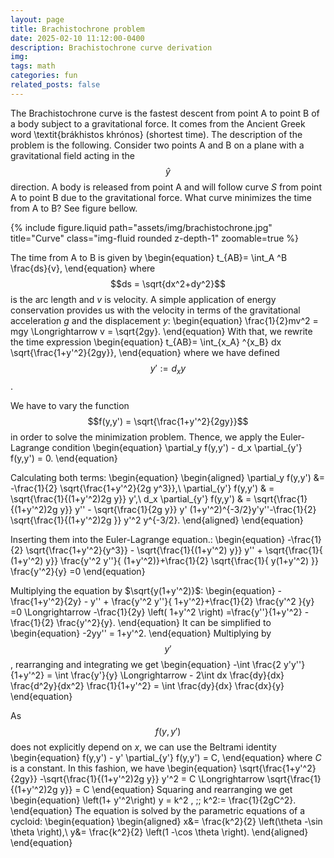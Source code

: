 ```yaml
---
layout: page
title: Brachistochrone problem
date: 2025-02-10 11:12:00-0400
description: Brachistochrone curve derivation
img: 
tags: math
categories: fun
related_posts: false
---
```



The Brachistochrone curve is the fastest descent from point A to point B of a body subject to a gravitational force. It comes from the Ancient Greek word  \textit{brákhistos khrónos} (shortest time). The description of the problem is the following. Consider two points A and B on a plane with a gravitational field acting in the $$\hat{y}$$ direction. A body is released from point A and will follow curve $S$ from point A to point B due to the gravitational force. What curve minimizes the time from A to B? See figure bellow. 


<div class="row justify-content-sm-center">
    <div class="col-sm-8 mt-3 mt-md-0">
        {% include figure.liquid path="assets/img/brachistochrone.jpg" title="Curve" class="img-fluid rounded z-depth-1" zoomable=true %}
    </div>
</div>



The time from A to B is given by 
\begin{equation}
    t_{AB}= \int_A ^B \frac{ds}{v},
\end{equation}
where $$ds = \sqrt{dx^2+dy^2}$$ is the arc length and $v$ is velocity. A simple application of energy conservation provides us with the velocity in terms of the gravitational acceleration $g$ and the displacement $y$:
\begin{equation}
    \frac{1}{2}mv^2 = mgy \Longrightarrow v = \sqrt{2gy}.
\end{equation}
With that, we rewrite the time expression 
\begin{equation}
    t_{AB}= \int_{x_A} ^{x_B} dx \sqrt{\frac{1+y'^2}{2gy}},
\end{equation}
where we have defined $$y':= d_x y$$. 

We have to vary the function $$f(y,y') = \sqrt{\frac{1+y'^2}{2gy}}$$ in order to solve the minimization problem. Thence, we apply the Euler-Lagrange condition 
\begin{equation}
    \partial_y f(y,y') - d_x \partial_{y'} f(y,y') = 0.
\end{equation}

Calculating both terms: 
\begin{equation}
    \begin{aligned}
        \partial_y f(y,y') &= -\frac{1}{2} \sqrt{\frac{1+y'^2}{2g y^3}},\\
        \partial_{y'} f(y,y') & = \sqrt{\frac{1}{(1+y'^2)2g y}} y',\\
        d_x \partial_{y'} f(y,y') & = \sqrt{\frac{1}{(1+y'^2)2g y}} y'' - \sqrt{\frac{1}{2g y}} y' (1+y'^2)^{-3/2}y'y''-\frac{1}{2}  \sqrt{\frac{1}{(1+y'^2)2g }} y'^2 y^{-3/2}.
    \end{aligned}
\end{equation}

Inserting them into the Euler-Lagrange equation.:
\begin{equation}
    -\frac{1}{2} \sqrt{\frac{1+y'^2}{y^3}} - \sqrt{\frac{1}{(1+y'^2) y}} y'' + \sqrt{\frac{1}{  (1+y'^2) y}}  \frac{y'^2 y''}{ (1+y'^2)}+\frac{1}{2}  \sqrt{\frac{1}{ y(1+y'^2) }} \frac{y'^2}{y} =0
\end{equation}

Multiplying the equation by $\sqrt{y(1+y'^2)}$: 
\begin{equation}
    -\frac{1+y'^2}{2y}  -   y'' +   \frac{y'^2 y''}{ 1+y'^2}+\frac{1}{2}     \frac{y'^2 }{y} =0 
    \Longrightarrow  -\frac{1}{2y} \left( 1+y'^2 \right) =\frac{y''}{1+y'^2} -\frac{1}{2} \frac{y'^2}{y}.
\end{equation}
It can be simplified to 
\begin{equation}
    -2yy'' = 1+y'^2.
\end{equation}
Multiplying by $$y'$$, rearranging and integrating   we get 
\begin{equation}
    -\int \frac{2 y'y''}{1+y'^2} = \int \frac{y'}{y} \Longrightarrow     - 2\int dx \frac{dy}{dx}   \frac{d^2y}{dx^2}  \frac{1}{1+y'^2} = \int \frac{dy}{dx} \frac{dx}{y}
\end{equation}




As $$f(y,y')$$ does not explicitly depend on $x$, we can use the Beltrami identity 
\begin{equation}
    f(y,y') - y' \partial_{y'} f(y,y')  = C,
\end{equation}
where $C$ is a constant. In this fashion, we have 
\begin{equation}
    \sqrt{\frac{1+y'^2}{2gy}} -\sqrt{\frac{1}{(1+y'^2)2g y}} y'^2 = C \Longrightarrow     \sqrt{\frac{1}{(1+y'^2)2g y}}   = C
\end{equation}
Squaring and rearranging we get 
\begin{equation}
    \left(1+ y'^2\right) y = k^2 \, ;\; k^2:= \frac{1}{2gC^2}.
\end{equation}
The equation is solved by the parametric equations of a cycloid:
\begin{equation}
    \begin{aligned}
        x&= \frac{k^2}{2} \left(\theta -\sin \theta \right),\\
        y&= \frac{k^2}{2} \left(1 -\cos \theta \right).
    \end{aligned}
\end{equation}
